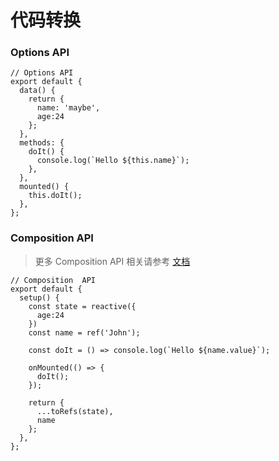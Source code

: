 # 代码转换

### Options API
```
// Options API
export default {
  data() {
    return {
      name: 'maybe',
      age:24
    };
  },
  methods: {
    doIt() {
      console.log(`Hello ${this.name}`);
    },
  },
  mounted() {
    this.doIt();
  },
};
```

### Composition  API
> 更多 Composition API 相关请参考 [文档](https://v3.cn.vuejs.org/guide/composition-api-introduction.html)
```
// Composition  API
export default {
  setup() {
    const state = reactive({
      age:24
    })
    const name = ref('John');
    
    const doIt = () => console.log(`Hello ${name.value}`);
    
    onMounted(() => {
      doIt();
    });
    
    return { 
      ...toRefs(state),
      name
    };
  },
};
```